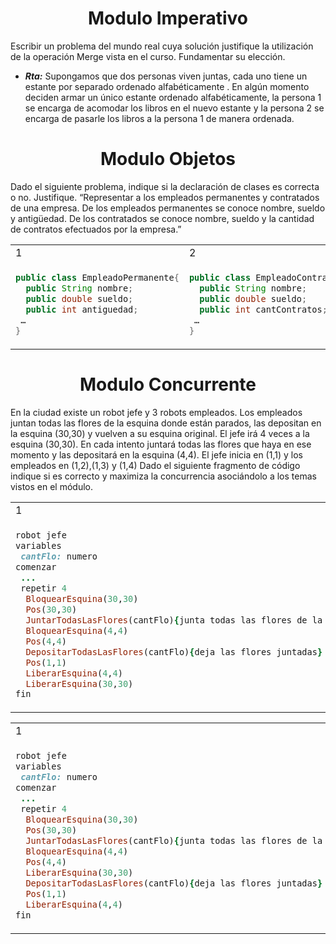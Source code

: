 <h1 align="center">Modulo Imperativo</h1>

Escribir un problema del mundo real cuya solución justifique la utilización de la operación Merge vista en el curso. Fundamentar su elección.

- ***Rta:*** Supongamos que dos personas viven juntas, cada uno tiene un estante por separado ordenado alfabéticamente . En algún momento deciden armar un único estante ordenado alfabéticamente, la persona 1 se encarga de acomodar los libros en el nuevo estante y la persona 2 se encarga de pasarle los libros a la persona 1 de manera ordenada.

<h1 align="center">Modulo Objetos</h1>

Dado el siguiente problema, indique si la declaración de clases es correcta o no. Justifique. “Representar a los empleados permanentes y contratados de una empresa. De los empleados permanentes se conoce nombre, sueldo y antigüedad. De los contratados se conoce nombre, sueldo y la cantidad de contratos efectuados por la empresa.”

<table>
<tr>
<td> 1 </td> <td> 2 </td>
</tr>
<tr>
<td>
 
```Java
public class EmpleadoPermanente{
  public String nombre;
  public double sueldo;
  public int antiguedad;
 …
}
```
</td>
<td>
 

```Java
public class EmpleadoContratado{
  public String nombre;
  public double sueldo;
  public int cantContratos;
 …
}
```
 
</td>
</tr>
 
</table>

<h1 align="center">Modulo Concurrente</h1>

En la ciudad existe un robot jefe y 3 robots empleados. Los empleados juntan todas las flores de la esquina donde están parados, las depositan en la esquina (30,30) y vuelven a su esquina original. El jefe irá 4 veces a la esquina (30,30). En cada intento juntará todas las flores que haya en ese momento y las depositará en la esquina (4,4). El jefe
inicia en (1,1) y los empleados en (1,2),(1,3) y (1,4) Dado el siguiente fragmento de código indique si es correcto y maximiza la concurrencia asociándolo a los temas vistos en el módulo.


<table>
<tr>
<td> 1 </td> <td> 2 </td>
</tr>
<tr>
<td>
 
```ruby
robot jefe
variables
 cantFlo: numero
comenzar
 ...
 repetir 4
  BloquearEsquina(30,30)
  Pos(30,30)
  JuntarTodasLasFlores(cantFlo){junta todas las flores de la esq.}
  BloquearEsquina(4,4)
  Pos(4,4)
  DepositarTodasLasFlores(cantFlo){deja las flores juntadas}
  Pos(1,1)
  LiberarEsquina(4,4)
  LiberarEsquina(30,30)
fin
```
</td>
<td>
 

```ruby
robot empleado
variables
 av, ca: numero
comenzar
 av:= PosAv
 ca:= PosCa
 JuntarTodasLasFlores(cantFlo)
 BloquearEsquina(30,30)
 Pos(30,30)
 DepositarTodasLasFlores(cantFlo)
 Pos(av, ca)
 LiberarEsquina(30,30)
fin
```
 
</td>
</tr>
 
</table>

<table>
<tr>
<td> 1 </td> <td> 2 </td>
</tr>
<tr>
<td>
 
```ruby
robot jefe
variables
 cantFlo: numero
comenzar
 ...
 repetir 4
  BloquearEsquina(30,30)
  Pos(30,30)
  JuntarTodasLasFlores(cantFlo){junta todas las flores de la esq.}
  BloquearEsquina(4,4)
  Pos(4,4)
  LiberarEsquina(30,30)
  DepositarTodasLasFlores(cantFlo){deja las flores juntadas}
  Pos(1,1)
  LiberarEsquina(4,4)
fin
```
</td>
<td>
 

```ruby
robot empleado
variables
 av, ca: numero
comenzar
 av:= PosAv
 ca:= PosCa
 JuntarTodasLasFlores(cantFlo)
 BloquearEsquina(30,30)
 Pos(30,30)
 DepositarTodasLasFlores(cantFlo)
 Pos(av, ca)
 LiberarEsquina(30,30)
fin
```
 
</td>
</tr>
 
</table>
